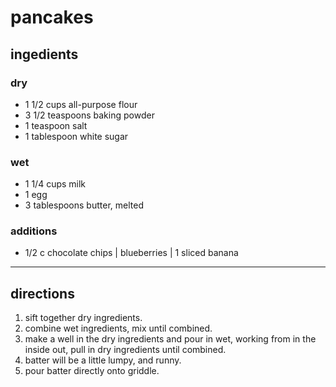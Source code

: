 # pancakes

## ingedients

### dry

- 1 1/2 cups all-purpose flour
- 3 1/2 teaspoons baking powder
- 1 teaspoon salt
- 1 tablespoon white sugar

### wet

- 1 1/4 cups milk
- 1 egg
- 3 tablespoons butter, melted

### additions

- 1/2 c chocolate chips | blueberries | 1 sliced banana

---

## directions

1. sift together dry ingredients.
1. combine wet ingredients, mix until combined.
1. make a well in the dry ingredients and pour in wet, working from in the inside out, pull in dry ingredients until combined.
1. batter will be a little lumpy, and runny.
1. pour batter directly onto griddle.
